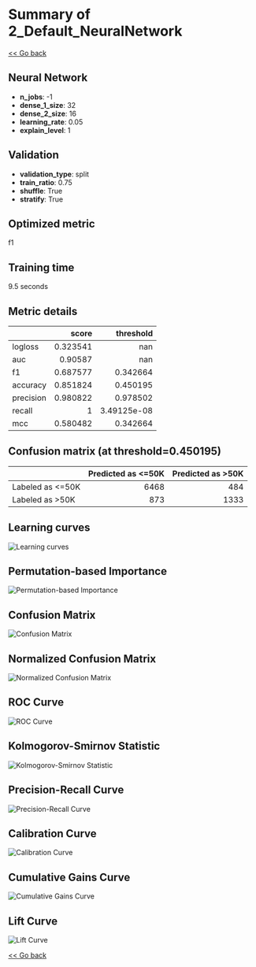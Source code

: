 # Summary of 2_Default_NeuralNetwork

[<< Go back](../README.md)


## Neural Network
- **n_jobs**: -1
- **dense_1_size**: 32
- **dense_2_size**: 16
- **learning_rate**: 0.05
- **explain_level**: 1

## Validation
 - **validation_type**: split
 - **train_ratio**: 0.75
 - **shuffle**: True
 - **stratify**: True

## Optimized metric
f1

## Training time

9.5 seconds

## Metric details
|           |    score |     threshold |
|:----------|---------:|--------------:|
| logloss   | 0.323541 | nan           |
| auc       | 0.90587  | nan           |
| f1        | 0.687577 |   0.342664    |
| accuracy  | 0.851824 |   0.450195    |
| precision | 0.980822 |   0.978502    |
| recall    | 1        |   3.49125e-08 |
| mcc       | 0.580482 |   0.342664    |


## Confusion matrix (at threshold=0.450195)
|                   |   Predicted as  <=50K |   Predicted as  >50K |
|:------------------|----------------------:|---------------------:|
| Labeled as  <=50K |                  6468 |                  484 |
| Labeled as  >50K  |                   873 |                 1333 |

## Learning curves
![Learning curves](learning_curves.png)

## Permutation-based Importance
![Permutation-based Importance](permutation_importance.png)
## Confusion Matrix

![Confusion Matrix](confusion_matrix.png)


## Normalized Confusion Matrix

![Normalized Confusion Matrix](confusion_matrix_normalized.png)


## ROC Curve

![ROC Curve](roc_curve.png)


## Kolmogorov-Smirnov Statistic

![Kolmogorov-Smirnov Statistic](ks_statistic.png)


## Precision-Recall Curve

![Precision-Recall Curve](precision_recall_curve.png)


## Calibration Curve

![Calibration Curve](calibration_curve_curve.png)


## Cumulative Gains Curve

![Cumulative Gains Curve](cumulative_gains_curve.png)


## Lift Curve

![Lift Curve](lift_curve.png)



[<< Go back](../README.md)
